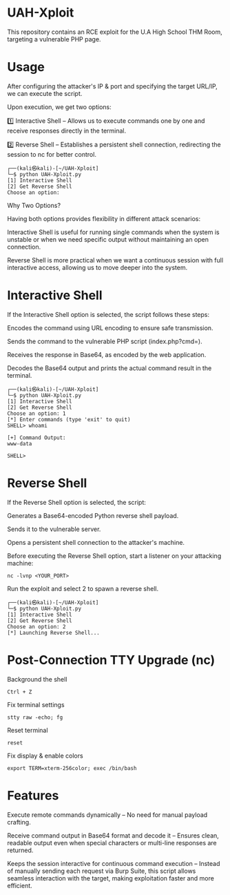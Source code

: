 # UAH-Xploit

This repository contains an RCE exploit for the U.A High School THM Room, targeting a vulnerable PHP page.

# Usage

After configuring the attacker's IP & port and specifying the target URL/IP, we can execute the script.

Upon execution, we get two options:

1️⃣ Interactive Shell – Allows us to execute commands one by one and receive responses directly in the terminal.

2️⃣ Reverse Shell – Establishes a persistent shell connection, redirecting the session to nc for better control.

    ┌──(kali㉿kali)-[~/UAH-Xploit]
    └─$ python UAH-Xploit.py
    [1] Interactive Shell
    [2] Get Reverse Shell
    Choose an option: 


Why Two Options?

Having both options provides flexibility in different attack scenarios:

Interactive Shell is useful for running single commands when the system is unstable or when we need specific output without maintaining an open connection.

Reverse Shell is more practical when we want a continuous session with full interactive access, allowing us to move deeper into the system.


# Interactive Shell

If the Interactive Shell option is selected, the script follows these steps:

Encodes the command using URL encoding to ensure safe transmission.

Sends the command to the vulnerable PHP script (index.php?cmd=<COMMAND>).

Receives the response in Base64, as encoded by the web application.

Decodes the Base64 output and prints the actual command result in the terminal.


    ┌──(kali㉿kali)-[~/UAH-Xploit]
    └─$ python UAH-Xploit.py 
    [1] Interactive Shell
    [2] Get Reverse Shell
    Choose an option: 1
    [*] Enter commands (type 'exit' to quit)
    SHELL> whoami

    [+] Command Output:
    www-data
    
    SHELL> 



# Reverse Shell

If the Reverse Shell option is selected, the script:

Generates a Base64-encoded Python reverse shell payload.

Sends it to the vulnerable server.

Opens a persistent shell connection to the attacker's machine.

Before executing the Reverse Shell option, start a listener on your attacking machine:
        
    nc -lvnp <YOUR_PORT>
    
Run the exploit and select 2 to spawn a reverse shell.

    ┌──(kali㉿kali)-[~/UAH-Xploit]
    └─$ python UAH-Xploit.py
    [1] Interactive Shell
    [2] Get Reverse Shell
    Choose an option: 2
    [*] Launching Reverse Shell...

# Post-Connection TTY Upgrade (nc)

Background the shell
    
    Ctrl + Z

Fix terminal settings
    
    stty raw -echo; fg

Reset terminal
    
    reset

Fix display & enable colors

    export TERM=xterm-256color; exec /bin/bash

# Features

Execute remote commands dynamically – No need for manual payload crafting.

Receive command output in Base64 format and decode it – Ensures clean, readable output even when special characters or multi-line responses are returned.

Keeps the session interactive for continuous command execution – Instead of manually sending each request via Burp Suite, this script allows seamless interaction with the target, making exploitation faster and more efficient.
